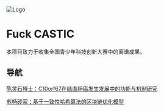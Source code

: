 ![Logo](https://cdn.jsdelivr.net/gh/fuck-castic/fuck-castic.github.io@master/static/images/logo.png)

# Fuck CASTIC

本项目致力于收集全国青少年科技创新大赛中的离谱成果。

## 导航
[陈灵石博士：C10orf67在结直肠癌发生发展中的功能与机制研究](/SubjectDetail/77240)

[苏畅砖家：基于一致性哈希算法的区块链优化模型](/SubjectDetail/70489)
